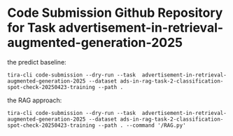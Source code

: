 # Code Submission Github Repository for Task advertisement-in-retrieval-augmented-generation-2025


the predict baseline:
```
tira-cli code-submission --dry-run --task  advertisement-in-retrieval-augmented-generation-2025 --dataset ads-in-rag-task-2-classification-spot-check-20250423-training --path .
```

the RAG approach:
```
tira-cli code-submission --dry-run --task  advertisement-in-retrieval-augmented-generation-2025 --dataset ads-in-rag-task-2-classification-spot-check-20250423-training --path . --command '/RAG.py'
```
